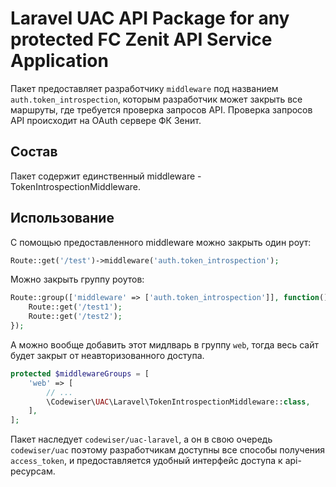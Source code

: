 # Laravel UAC API Package for any protected FC Zenit API Service Application

Пакет предоставляет разработчику `middleware` под названием `auth.token_introspection`, которым разработчик может закрыть все маршруты, где требуется проверка запросов API.
Проверка запросов API происходит на OAuth сервере ФК Зенит.

## Состав

Пакет содержит единственный middleware - TokenIntrospectionMiddleware.

## Использование

С помощью предоставленного middleware можно закрыть один роут:

```php
Route::get('/test')->middleware('auth.token_introspection');
```

Можно закрыть группу роутов:
```php
Route::group(['middleware' => ['auth.token_introspection']], function() {
    Route::get('/test1');
    Route::get('/test2');
});
```

А можно вообще добавить этот мидлварь в группу `web`, тогда весь сайт будет закрыт от неавторизованного доступа. 

```php
protected $middlewareGroups = [
    'web' => [
        // ...
        \Codewiser\UAC\Laravel\TokenIntrospectionMiddleware::class,
    ],
];
```

Пакет наследует `codewiser/uac-laravel`, а он в свою очередь `codewiser/uac` поэтому разработчикам доступны все способы получения `access_token`, и предоставляется удобный интерфейс доступа к api-ресурсам.
